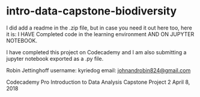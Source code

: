 # intro-data-capstone-biodiversity
I did add a readme in the .zip file, but in case you need it out here too, here it is:
I HAVE Completed code in the learning environment AND ON JUPYTER NOTEBOOK. 

I have completed this project on Codecademy and I am also submitting a jupyter notebook exported as a .py file.

Robin Jettinghoff
username: kyriedog
email: johnandrobin824@gmail.com

Codecademy Pro
Introduction to Data Analysis
Capstone Project 2
April 8, 2018
